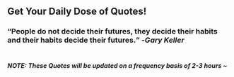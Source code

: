 ## Get Your Daily Dose of Quotes!
### <q>People do not decide their futures, they decide their habits and their habits decide their futures.</q> -<em>Gary Keller</em> <br><br>
##### NOTE: These Quotes will be updated on a frequency basis of 2-3 hours ~
